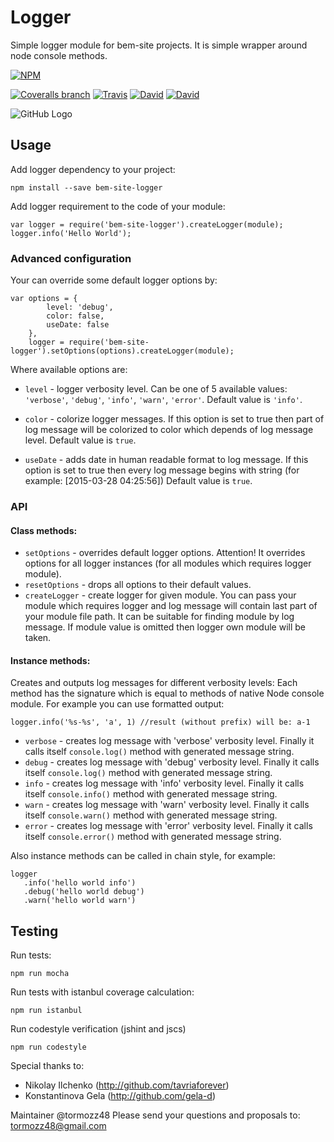 # Logger
Simple logger module for bem-site projects.
It is simple wrapper around node console methods.

[![NPM](https://nodei.co/npm/bem-site-logger.png)](https://nodei.co/npm/bem-site-logger/)

[![Coveralls branch](https://img.shields.io/coveralls/bem-site/logger/master.svg)](https://coveralls.io/r/bem-site/logger?branch=master)
[![Travis](https://img.shields.io/travis/bem-site/logger.svg)](https://travis-ci.org/bem-site/logger)
[![David](https://img.shields.io/david/bem-site/logger.svg)](https://david-dm.org/bem-site/logger)
[![David](https://img.shields.io/david/dev/bem-site/logger.svg)](https://david-dm.org/bem-site/logger#info=devDependencies)

![GitHub Logo](./logo.gif)

## Usage

Add logger dependency to your project:
```
npm install --save bem-site-logger
```

Add logger requirement to the code of your module:

```
var logger = require('bem-site-logger').createLogger(module);
logger.info('Hello World');
```

### Advanced configuration

Your can override some default logger options by:
```
var options = {
        level: 'debug',
        color: false,
        useDate: false
    },
    logger = require('bem-site-logger').setOptions(options).createLogger(module);
```

Where available options are:

* `level` - logger verbosity level.
Can be one of 5 available values: `'verbose'`, `'debug'`, `'info'`, `'warn'`, `'error'`.
Default value is `'info'`.

* `color` - colorize logger messages. If this option is set to true then part of log message will
be colorized to color which depends of log message level.
Default value is `true`.

* `useDate` - adds date in human readable format to log message. If this option is set to true then
every log message begins with string (for example: [2015-03-28 04:25:56])
Default value is `true`.

### API

#### Class methods:

* `setOptions` - overrides default logger options.
Attention! It overrides options for all logger instances (for all modules which requires logger module).
* `resetOptions` - drops all options to their default values.
* `createLogger` - create logger for given module. You can pass your module which requires logger
and log message will contain last part of your module file path. It can be suitable for finding module
by log message. If module value is omitted then logger own module will be taken.

#### Instance methods:

Creates and outputs log messages for different verbosity levels:
Each method has the signature which is equal to methods of native Node console module.
For example you can use formatted output:

 ```
 logger.info('%s-%s', 'a', 1) //result (without prefix) will be: a-1
 ```

* `verbose` - creates log message with 'verbose' verbosity level.
Finally it calls itself `console.log()` method with generated message string.
* `debug`  - creates log message with 'debug' verbosity level.
Finally it calls itself `console.log()` method with generated message string.
* `info` - creates log message with 'info' verbosity level.
Finally it calls itself `console.info()` method with generated message string.
* `warn` - creates log message with 'warn' verbosity level.
Finally it calls itself `console.warn()` method with generated message string.
* `error` - creates log message with 'error' verbosity level.
Finally it calls itself `console.error()` method with generated message string.

Also instance methods can be called in chain style, for example:

 ```
 logger
    .info('hello world info')
    .debug('hello world debug')
    .warn('hello world warn')
 ```

## Testing

Run tests:
```
npm run mocha
```

Run tests with istanbul coverage calculation:
```
npm run istanbul
```

Run codestyle verification (jshint and jscs)
```
npm run codestyle
```

Special thanks to:

* Nikolay Ilchenko (http://github.com/tavriaforever)
* Konstantinova Gela (http://github.com/gela-d)

Maintainer @tormozz48
Please send your questions and proposals to: tormozz48@gmail.com
